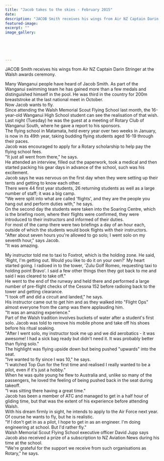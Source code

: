 ```yaml
---
title: "Jacob takes to the skies - February 2015"
date: 
description: "JACOB Smith receives his wings from Air NZ Captain Darin Stringer at the Walsh awards ceremony, from the Wanganui Midweek article 11 Feb 2015"
featured-image: 
excerpt: ""
image_gallery:
	
	
	
	
	
---
```


<p>JACOB Smith receives his wings from Air NZ Captain Darin Stringer at the Walsh awards ceremony.</p>
<p>Many Wanganui people have heard of Jacob Smith. As part of the Wanganui swimming team he has gained more than a few medals and distinguished himself in the pool. He was third in the country for 200m breaststroke at the last national meet in October.<br />Now Jacob wants to fly.<br />Since attending the Walsh Memorial Scout Flying School last month, the 16-year-old Wanganui High School student can see the realisation of that wish.<br />Last night (Tuesday) he was the guest at a meeting of Rotary Club of Wanganui South, where he gave a report to his sponsors.<br />The flying school in Matamata, held every year over two weeks in January, is now in its 49th year, taking budding flying students aged 16-19 through their paces.<br />Jacob was encouraged to apply for a Rotary scholarship to help pay the flying school fees.<br />"It just all went from there," he says.<br />He attended an interview, filled out the paperwork, took a medical and then started packing his gear days in advance of the school, such was his excitement.<br />Jacob says he was nervous on the first day when they were setting up their tents and getting to know each other.<br />There were 44 first year students, 26 returning students as well as a large number of staff; it was a big camp.<br />"We were split into what are called 'flights', and they are the people you hang out and perform duties with," he says.<br />On the second day the students were taken into the Soaring Centre, which is the briefing room, where their flights were confirmed, they were introduced to their instructors and informed of their duties.<br />For most of the camp there were two briefings a day of an hour each, outside of which the students would book flights with their instructors.<br />"After about seven hours you're allowed to go solo; I went solo on my seventh hour," says Jacob.<br />"It was amazing.</p>
<p>My instructor told me to taxi to Foxtrot, which is the holding zone. He said, 'Right, I'm getting out. Would you like to do it on your own?' My heart started going. I radioed in to the tower, 'Zulu Golf Romeo, requesting taxi to holding point Bravo'. I said a few other things then they got back to me and said I was cleared to take off."<br />He went to the end of the runway and held there and performed a large number of pre-flight checks of the Cessna 152 before radioing back to the tower and getting clearance.<br />"I took off and did a circuit and landed," he says.<br />His instructor came out to get him and as they walked into "Flight Ops" almost everyone from the camp was there applauding him.<br />"It was an amazing experience."<br />Part of the Walsh tradition involves buckets of water after a student's first solo. Jacob was told to remove his mobile phone and take off his shoes before his ritual soaking.<br />"After I went solo, my instructor took me up and we did aerobatics - it was awesome! I had a sick bag ready but didn't need it. It was probably better than flying solo."<br />The highlight was flying upside down but being pushed "upwards" into the seat.<br />"Ive wanted to fly since I was 10," he says.<br />"I watched Top Gun for the first time and realised I really wanted to be a pilot, even if it's just a hobby."<br />When he was quite young he flew to Australia and, unlike so many of the passengers, he loved the feeling of being pushed back in the seat during takeoff.<br />"I was sitting there having a great time."<br />Jacob has been a member of ATC and managed to get in a half hour of gliding time, but that was the extent of his experience before attending Walsh.<br />With his dream firmly in sight, he intends to apply to the Air Force next year. Of course he wants to fly, but he is realistic.<br />"If I don't get in as a pilot, I hope to get in as an engineer. I'm doing engineering at school. But I'd rather fly."<br />Walsh Memorial Scout Flying School executive officer David Jupp says Jacob also received a prize of a subscription to NZ Aviation News during his time at the school.<br />"We're grateful for the support we receive from such organisations as Rotary," he says.</p>

